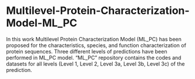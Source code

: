 # Multilevel-Protein-Characterization-Model-ML_PC

In this work Multilevel Protein Characterization Model (ML_PC) has been proposed for the characteristics, species, and function characterization of protein sequences. Three different levels of predictions have been performed in ML_PC model.  “ML_PC” repository contains the codes and datasets for all levels (Level 1, Level 2, Level 3a, Level 3b, Level 3c) of the prediction. 
